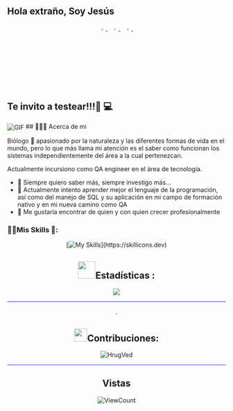 ## Hola extraño, Soy Jesús

<p align="center">
  <a href="https://www.linkedin.com/in/qa-josé-de-jesús-rosas">
   <img src="https://img.icons8.com/color/48/000000/linkedin.png" width="3.5%"/>
    </a><span>&nbsp;</span>
 <a href="https://www.instagram.com/jesusrour/">
    <img src="https://img.icons8.com/fluent/48/000000/instagram-new.png" width="3.5%"/>
  </a><span>&nbsp;</span>
  <a href="mailto:biojerour@gmail.com">
    <img src="https://img.icons8.com/fluent/48/000000/gmail.png" width="3.5%"/>
  </a><span>&nbsp;</span>

## Te invito a testear!!!👋 💻

<img align="center" alt="GIF" src="https://media4.giphy.com/media/v1.Y2lkPTc5MGI3NjExNHBqcGJ1YWh3NjNhMDZrZnZobTlxNnUzOHBtemRpN2s3Z2J3NWh1dCZlcD12MV9pbnRlcm5hbF9naWZfYnlfaWQmY3Q9Zw/l0K4n42JVSqqUvAQg/giphy.gif" />
## 👨🏻‍💻 Acerca de mi

Biólogo 🌱 apasionado por la naturaleza y las diferentes formas de vida en el mundo, pero lo que más llama mi atención es el saber como funcionan los sistemas independientemente del área a la cual pertenezcan. 

Actualmente incursiono como QA engineer en el área de tecnología.

- 🔭 Siempre quiero saber más, siempre investigo más...
- 🌱 Actualmente intento aprender mejor el lenguaje de la programación, así como del manejo de SQL y su aplicación en mi campo de formación nativo y en mi nueva camino como QA
- 👯 Me gustaría encontrar de quien y con quien crecer profesionalmente

### 🤾‍♂️Mis Skills 🏈:
<div id="header" align="center">
  
   [![My Skills](https://skillicons.dev/icons?i=py,postman,java,postgres,github,figma,)](https://skillicons.dev)

## <img src="https://media.giphy.com/media/iY8CRBdQXODJSCERIr/giphy.gif" width="40px">Estadísticas :
<img align="Center" src = "https://github-readme-stats.vercel.app/api?username=Jesofsub30&&show_icons=true&title_color=#93dfb8icon_color=bb2acf&text_color=b3b3ff&bg_color=0,000000,130F40">
<hr style="height:2px;border-width:1;border-radius: 5px;color:gray;background-color:#8080ff">.


<!------------ Contribución -------------->

## <img src="https://media.giphy.com/media/iY8CRBdQXODJSCERIr/giphy.gif" width="30px">Contribuciones:

<div>
<p><img align="center" src="https://github-readme-streak-stats.herokuapp.com/?user=Jesofsub30&theme=dark" alt="HrugVed" /></p>
</div>

<hr style="height:2px;border-width:1;border-radius: 5px;color:#8080ff;background-color:#8080ff">

## Vistas   

   ![ViewCount](https://views.whatilearened.today/views/github/Jesofsub30/views.svg)

